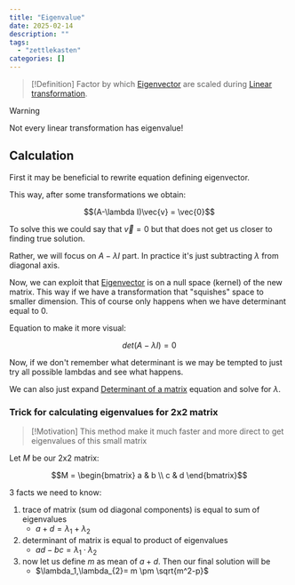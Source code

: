 ```yaml
---
title: "Eigenvalue"
date: 2025-02-14
description: ""
tags: 
  - "zettlekasten"
categories: []
---
```


> [!Definition]
Factor by which [Eigenvector](Eigenvector.md) are scaled during [Linear transformation](Linear%20transformation.md).

> [!Warning]
Not every linear transformation has eigenvalue!

## Calculation

First it may be beneficial to rewrite equation defining eigenvector.

This way, after some transformations we obtain:

$$(A-\lambda I)\vec{v} = \vec{0}$$

To solve this we could say that $\vec{v}=0$ but that does not get us closer to finding true solution. 

Rather, we will focus on $A-\lambda I$ part. In practice it's just subtracting $\lambda$ from diagonal axis.

Now, we can exploit that [Eigenvector](Eigenvector.md) is on a null space (kernel) of the new matrix. This way if we have a transformation that "squishes" space to smaller dimension. This of course only happens when we have determinant equal to 0.

Equation to make it more visual:

$$det(A-\lambda I) = 0$$

Now, if we don't remember what determinant is we may be tempted to just try all possible lambdas and see what happens. 

We can also just expand [Determinant of a matrix](Determinant%20of%20a%20matrix.md) equation and solve for $\lambda$. 

### Trick for calculating eigenvalues for 2x2 matrix

> [!Motivation]
> This method make it much faster and more direct to get eigenvalues of this small matrix

Let $M$ be our 2x2 matrix:

$$M = \begin{bmatrix} a & b \\ c & d \end{bmatrix}$$

3 facts we need to know:

1) trace of matrix (sum od diagonal components) is equal to sum of eigenvalues
	 - $a+d=\lambda_1+\lambda_2$
2) determinant of matrix is equal to product of eigenvalues
	- $ad-bc = \lambda_1 \cdot \lambda_2$
3) now let us define $m$ as mean of $a+d$. Then our final solution will be
	- $\lambda_1,\lambda_{2}= m \pm \sqrt{m^2-p}$
 
